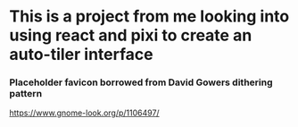 # This is a project from me looking into using react and pixi to create an auto-tiler interface

### Placeholder favicon borrowed from David Gowers dithering pattern

https://www.gnome-look.org/p/1106497/
